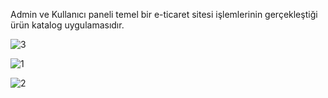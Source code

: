 Admin ve Kullanıcı paneli temel bir e-ticaret sitesi işlemlerinin gerçekleştiği ürün katalog uygulamasıdır. 



![3](https://user-images.githubusercontent.com/43750397/173112035-d6d4690b-1d1e-432f-aabb-a804ba6ae875.png)

![1](https://user-images.githubusercontent.com/43750397/173112042-f39631d6-cff5-492a-9e85-fc0e8188448c.png)

![2](https://user-images.githubusercontent.com/43750397/173112047-ef1cd286-ca89-43f8-82c8-45483b06690d.png)
